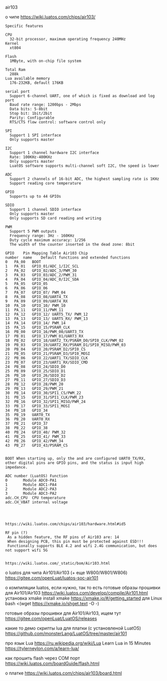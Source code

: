 air103

о чипе
 https://wiki.luatos.com/chips/air103/

~~~
Specific features

CPU   
  32-bit processor, maximum operating frequency 240MHz
Kernel 
  xt804

Flash 
  1MByte, with on-chip file system 

Total Ram 
  288k
Lua available memory 
  176-232KB, default 176KB

serial port
  Support 6-channel UART, one of which is fixed as download and log port
  Baud rate range: 1200bps - 2Mbps
  Data bits: 5-8bit
  Stop bit: 1bit/2bit
  Parity: Configurable
  RTS/CTS flow control: software control only

SPI
  Support 1 SPI interface
  Only supports master

I2C
  Support 1 channel hardware I2C interface
  Rate: 100KHz-400KHz
  Only supports master
  LuatOS software supports multi-channel soft I2C, the speed is lower

ADC
  Support 2 channels of 16-bit ADC, the highest sampling rate is 1KHz
  Support reading core temperature

GPIO
  Supports up to 44 GPIOs

SDIO
  Support 1 channel SDIO interface
  Only supports master
  Only supports SD card reading and writing

PWM  
  Support 5 PWM outputs
  Frequency range: 3Hz - 160KHz
  Duty cycle maximum accuracy: 1/256
  The width of the counter inserted in the dead zone: 8bit

~~~


~~~
GPIO    Pin Mapping Table Air103 Chip
number	name	Default functions and extended functions
0	PA_00	BOOT
1	PA_01	GPIO_01/ADC_1/I2C_SCL
2	PA_02	GPIO_02/ADC_3/PWM_30
3	PA_03	GPIO_03/ADC_2/PWM_31
4	PA_04	GPIO_04/ADC_0/I2C_SDA
5	PA_05	GPIO_05
6	PA_06	GPIO_06
7	PA_07	GPIO_07/ PWM_04
8	PA_08	GPIO_08/UART4_TX
9	PA_09	GPIO_09/UART4_RX
10	PA_10	GPIO_10/ PWM_10
11	PA_11	GPIO_11/PWM_11
12	PA_12	GPIO_12/ UART5_TX/ PWM_12
13	PA_13	GPIO_13/ UART5_RX/ PWM_13
14	PA_14	GPIO_14/ PWM_14
15	PA_15	GPIO_15/PSRAM_CLK
16	PB_00	GPIO_16/PWM_00/UART3_TX
17	PB_01	GPIO_17/PWM_01/UART3_RX
18	PB_02	GPIO_18/UART2_TX/PSRAM_D0/SPI0_CLK/PWM_02
19	PB_03	GPIO_19/UART2_RX/PSRAM_D1/SPI0_MISO/PWM_03
20	PB_04	GPIO_20/PSRAM_D2/SPI0_CS
21	PB_05	GPIO_21/PSRAM_D3/SPI0_MOSI
22	PB_06	GPIO_22/UART1_TX/SDIO_CLK
23	PB_07	GPIO_23/UART1_RX/SDIO_CMD
24	PB_08	GPIO_24/SDIO_D0
25	PB_09	GPIO_25/SDIO_D1
26	PB_10	GPIO_26/SDIO_D2
27	PB_11	GPIO_27/SDIO_D3
28	PB_12	GPIO_28/PWM_20
29	PB_13	GPIO_29/PWM_21
30	PB_14	GPIO_30/SPI1_CS/PWM_22
31	PB_15	GPIO_31/SPI1_CLK/PWM_23
32	PB_16	GPIO_32/SPI1_MISO/PWM_24
33	PB_17	GPIO_33/SPI1_MOSI
34	PB_18	GPIO_34
35	PB_19	UART0_TX
36	PB_20	UART0_RX
37	PB_21	GPIO_37
38	PB_22	GPIO_38
40	PB_24	GPIO_40/ PWM_32
41	PB_25	GPIO_41/ PWM_33
42	PB_26	GPIO_42/PWM_34
43	PB_27	GPIO_43/PSRAM_CS


BOOT When starting up, only the and are configured UART0_TX/RX,
other digital pins are GPIO pins, and the status is input high impedance.

ADC number (LuatOS)	Function
0		Module ADC0-PA1
1		Module ADC1-PA4
2		Module ADC2-PA3
3		Module ADC3-PA2
adc.CH_CPU	CPU temperature
adc.CH_VBAT	internal voltage




https://wiki.luatos.com/chips/air103/hardware.html#id5

RF pin (?) 
 As a hidden feature, the RF pins of Air103 are: 14
 When designing PCB, this pin must be protected against ESD!!!
 Functionally supports BLE 4.2 and wifi 2.4G communication, but does not support wifi 5G


https://wiki.luatos.com/_static/bom/Air103.html

~~~

о luatos для чипа Air101/Air103 (+ еще W800/W801/W806)
 https://gitee.com/openLuat/luatos-soc-air101

о компиляции luatos, если нужно, так то есть готовые образы прошивки для Air101/Air103
 https://wiki.luatos.com/develop/compile/Air101.html
  установка  xmake
   install xmake https://xmake.io/#/getting_started
  для Linux
   bash <(wget https://xmake.io/shget.text -O -)


готовые образы прошивки для Air101/Air103, ищем тут
 https://gitee.com/openLuat/LuatOS/releases
 
какие то демо скрипты lua для платки (с установленой LuatOS)
 https://github.com/monsterLang/LuatOS/tree/master/air101


про язык Lua
 https://ru.wikipedia.org/wiki/Lua
Learn Lua in 15 Minutes
 https://tylerneylon.com/a/learn-lua/


как прошить flash через COM порт
 https://wiki.luatos.com/boardGuide/flash.html


о платке
 https://wiki.luatos.com/chips/air103/board.html


